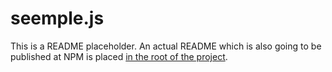 # seemple.js

This is a README placeholder. An actual README which is also going to be published at NPM is placed [in the root of the project](../../README.md). 
